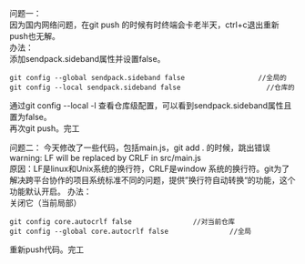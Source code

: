 问题一：  
因为国内网络问题，在git push 的时候有时终端会卡老半天，ctrl+c退出重新push也无解。  
办法：  
添加sendpack.sideband属性并设置false。
```
git config --global sendpack.sideband false                  //全局的
git config --local sendpack.sideband false                     //仓库的
```
通过git config --local -l 查看仓库级配置，可以看到sendpack.sideband属性且置为false。  
再次git push。完工  


问题二：
今天修改了一些代码，包括main.js，git add . 的时候，跳出错误 warning: LF will be replaced by CRLF in src/main.js   
原因：LF是linux和Unix系统的换行符，CRLF是window 系统的换行符。git为了解决跨平台协作的项目系统标准不同的问题，提供”换行符自动转换“的功能，这个功能默认开启。
办法：  
关闭它（当前局部）
```
git config core.autocrlf false               //对当前仓库
git config --global core.autocrlf false               //全局
```
重新push代码。完工
